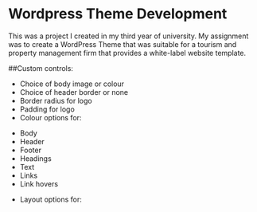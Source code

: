 
# Wordpress Theme Development

This was a project I created in my third year of university. My assignment was to create a WordPress Theme that was suitable for a tourism and property management firm that provides a white-label website template.

##Custom controls:
- Choice of body image or colour
- Choice of header border or none
- Border radius for logo
- Padding for logo
- Colour options for:
* Body
* Header
* Footer
* Headings
* Text
* Links
* Link hovers
- Layout options for:

